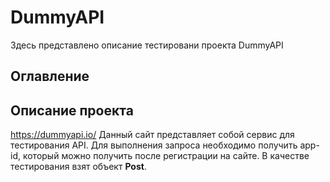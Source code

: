 # DummyAPI

Здесь представлено описание тестировани проекта DummyAPI

## Оглавление

## Описание проекта
https://dummyapi.io/ Данный сайт представляет собой сервис для тестирования API. Для выполнения запроса необходимо получить app-id, который можно получить после регистрации на сайте. В качестве тестирования взят объект **Post**.
